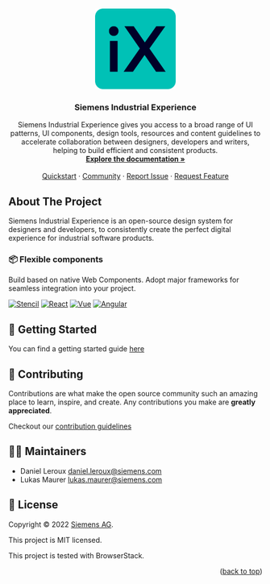 <a name="readme-top"></a>

<!-- PROJECT LOGO -->
<br />
<div align="center">
  <a href="https://github.com/siemens/ix">
    <img src="logo.svg" alt="Logo" width="160" height="160">
  </a>

  <h3 align="center">Siemens Industrial Experience</h3>

  <p align="center">
    Siemens Industrial Experience gives you access to a broad range of UI patterns, UI components, design tools, resources and content guidelines to accelerate collaboration between designers, developers and writers, helping to build efficient and consistent products.
    <br />
    <a href="https://ix.siemens.io"><strong>Explore the documentation »</strong></a>
    <br />
    <br />
    <a href="https://ix.siemens.io/docs/installation/">Quickstart</a>
    ·
    <a href="https://community.siemens.com/c/ix/">Community</a>
    ·
    <a href="https://github.com/siemens/ix/issues/new/choose">Report Issue</a>
    ·
    <a href="https://github.com/siemens/ix/issues/new/choose">Request Feature</a>
  </p>
</div>

<!-- ABOUT THE PROJECT -->

## About The Project

Siemens Industrial Experience is an open-source design system for designers and developers, to consistently create the perfect digital experience for industrial software products.

### 📦 Flexible components

Build based on native Web Components.
Adopt major frameworks for seamless integration into your project.

[![Stencil][Stencil]][Stencil-url]
[![React][React.js]][React-url]
[![Vue][Vue.js]][Vue-url]
[![Angular][Angular.io]][Angular-url]

<!-- GETTING STARTED -->

## 🚀 Getting Started

You can find a getting started guide [here](https://ix.siemens.io/docs/getting-started/developers)

<!-- CONTRIBUTING -->

## 🤝 Contributing

Contributions are what make the open source community such an amazing place to learn, inspire, and create. Any contributions you make are **greatly appreciated**.

Checkout our [contribution guidelines](/CONTRIBUTING.md)

## 👨‍💻 Maintainers

- Daniel Leroux <daniel.leroux@siemens.com>
- Lukas Maurer <lukas.maurer@siemens.com>

## 📝 License

Copyright © 2022 [Siemens AG](https://www.siemens.com/).

This project is MIT licensed.

This project is tested with BrowserStack.

<p align="right">(<a href="#readme-top">back to top</a>)</p>

<!-- MARKDOWN LINKS & IMAGES -->
<!-- https://www.markdownguide.org/basic-syntax/#reference-style-links -->

[contributors-shield]: https://img.shields.io/github/contributors/siemens/ix.svg?style=for-the-badge
[contributors-url]: https://github.com/siemens/ix/graphs/contributors
[forks-shield]: https://img.shields.io/github/forks/siemens/ix.svg?style=for-the-badge
[forks-url]: https://github.com/siemens/ix/members
[stars-shield]: https://img.shields.io/github/stars/siemens/ix.svg?style=for-the-badge
[stars-url]: https://github.com/siemens/ix/stargazers
[issues-shield]: https://img.shields.io/github/issues/siemens/ix.svg?style=for-the-badge
[issues-url]: https://github.com/siemens/ix/issues
[license-shield]: https://img.shields.io/github/license/siemens/ix.svg?style=for-the-badge
[license-url]: https://github.com/siemens/ix/blob/main/LICENSE.txt
[product-screenshot]: packages/documentation/static/img/welcome.png
[Stencil]: https://img.shields.io/badge/stenciljs-000000?style=for-the-badge&logo=stenciljs&logoColor=white
[Stencil-url]: https://stenciljs.com/
[React.js]: https://img.shields.io/badge/React-20232A?style=for-the-badge&logo=react&logoColor=61DAFB
[React-url]: https://reactjs.org/
[Vue.js]: https://img.shields.io/badge/Vue.js-35495E?style=for-the-badge&logo=vuedotjs&logoColor=4FC08D
[Vue-url]: https://vuejs.org/
[Angular.io]: https://img.shields.io/badge/Angular-DD0031?style=for-the-badge&logo=angular&logoColor=white
[Angular-url]: https://angular.io/
